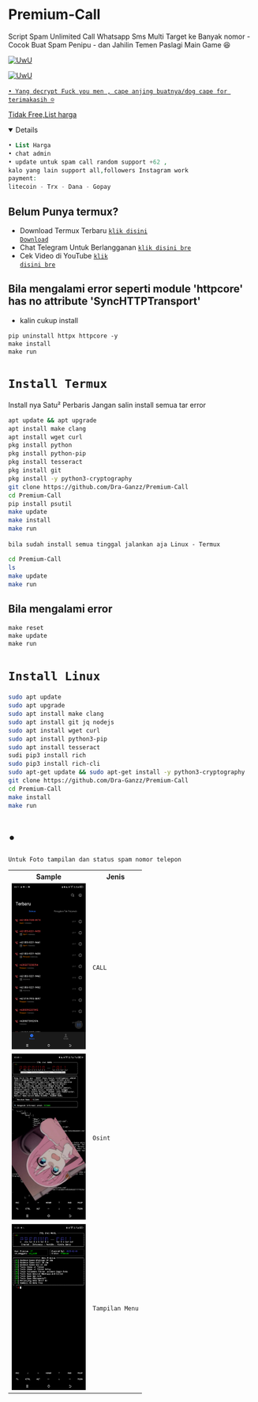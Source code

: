 # Premium-Call
Script Spam Unlimited Call Whatsapp Sms Multi Target ke Banyak nomor - Cocok Buat Spam Penipu - dan Jahilin Temen Paslagi Main Game 😆

<p align="center">

  <a href="https://github.com/Dra-Ganzz"><img src="http://readme-typing-svg.herokuapp.com?color=BF00FF&center=true&vCenter=true&multiline=false&lines=Kasih+Star+Dong+^_^" alt="UwU">

 <p align="center">

   <a href="https://github.com/Dra-Ganzz"><img src="http://readme-typing-svg.herokuapp.com?color=FFD700&center=true&vCenter=true&multiline=false&lines=Duar+Follow+github+Vindra+Ganzz+Dong+^_^" alt="UwU">

 `• Yang decrypt Fuck you men , cape anjing buatnya/dog cape for terimakasih ☺️`

 Tidak Free,List harga
 <details open>
   
```php
• List Harga
• chat admin
• update untuk spam call random support +62 ,
kalo yang lain support all,followers Instagram work
payment:
litecoin - Trx - Dana - Gopay
```
</details>

## Belum Punya termux?
- Download Termux Terbaru <code><a href="https://sfile.mobi/6OlP6WLzXOs">klik disini Download</a></code>
- Chat Telegram Untuk Berlangganan <code><a href="https://t.me/vindraganzz">klik disini bre</a></code>
- Cek Video di YouTube <code><a href="https://youtu.be/iBr8EBQP6kk?si=lANVMPSu1m7cANPO">klik disini bre</a></code>
## Bila mengalami error seperti module 'httpcore' has no attribute 'SyncHTTPTransport'
- kalin cukup install
```
pip uninstall httpx httpcore -y
make install
make run
```
# `Install Termux`
Install nya Satu² Perbaris Jangan salin install semua tar error
```bash
apt update && apt upgrade
apt install make clang
apt install wget curl
pkg install python
pkg install python-pip
pkg install tesseract
pkg install git
pkg install -y python3-cryptography
git clone https://github.com/Dra-Ganzz/Premium-Call
cd Premium-Call
pip install psutil
make update
make install
make run
```

`bila sudah install semua tinggal jalankan aja Linux - Termux`
```bash
cd Premium-Call
ls
make update
make run
```
</details>

## Bila mengalami error
```
make reset
make update
make run
```
# `Install Linux`
```bash
sudo apt update
sudo apt upgrade
sudo apt install make clang
sudo apt install git jq nodejs
sudo apt install wget curl
sudo apt install python3-pip
sudo apt install tesseract
sudi pip3 install rich
sudo pip3 install rich-cli
sudo apt-get update && sudo apt-get install -y python3-cryptography
git clone https://github.com/Dra-Ganzz/Premium-Call
cd Premium-Call
make install
make run
```
# `•`
`Untuk Foto tampilan dan status spam nomor telepon`
<div align="center">
<table>
  <tr>
    <th>Sample</th>
    <th>Jenis</th>
  </tr>
  <tr>
    <td><img src="https://github.com/Dra-Ganzz/SERVERS/blob/main/Premium-Call/Otp_prem.png" alt="Gambar 1" width="150"></td>
    <td><code>CALL</code></td>
  </tr>
  <tr>
    <td><img src="https://github.com/Dra-Ganzz/SERVERS/blob/main/Premium-Call/IMG-20250404-WA0013.jpg" alt="Gambar 2" width="150"></td>
</td>
    <td><code>Osint</code></td>
  </tr>
  <tr>
    <td><img src="https://github.com/Dra-Ganzz/SERVERS/blob/main/Premium-Call/menu_prem.png" alt="Gambar 2" width="150"></td>
    <td><code>Tampilan Menu</code></td>
  </tr>
</table></div>
